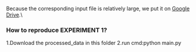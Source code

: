 Because the corresponding input file is relatively large, we put it on [Google Drive](https://drive.google.com/drive/folders/1Gns9fULrYrqdFHZ8jASuUC9ItsRmbliq?usp=sharing).\
### How to reproduce EXPERIMENT 1?
1.Download the processed_data in this folder
2.run cmd:python main.py
